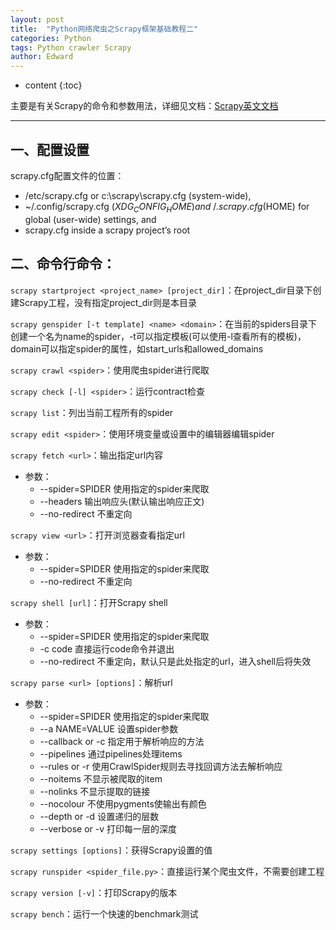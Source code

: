 ```yaml
---
layout: post
title:  "Python网络爬虫之Scrapy框架基础教程二"
categories: Python
tags: Python crawler Scrapy
author: Edward
---
```


* content
{:toc}

主要是有关Scrapy的命令和参数用法，详细见文档：[Scrapy英文文档](https://doc.scrapy.org/en/latest/intro/tutorial.html)

--------------------

## 一、配置设置

scrapy.cfg配置文件的位置：
- /etc/scrapy.cfg or c:\scrapy\scrapy.cfg (system-wide),
- ~/.config/scrapy.cfg ($XDG_CONFIG_HOME) and ~/.scrapy.cfg ($HOME) for global (user-wide) settings, and
- scrapy.cfg inside a scrapy project’s root

## 二、命令行命令：

`scrapy startproject <project_name> [project_dir]`：在project_dir目录下创建Scrapy工程，没有指定project_dir则是本目录

`scrapy genspider [-t template] <name> <domain>`：在当前的spiders目录下创建一个名为name的spider，-t可以指定模板(可以使用-l查看所有的模板)，domain可以指定spider的属性，如start_urls和allowed_domains

`scrapy crawl <spider>`：使用爬虫spider进行爬取

`scrapy check [-l] <spider>`：运行contract检查

`scrapy list`：列出当前工程所有的spider

`scrapy edit <spider>`：使用环境变量或设置中的编辑器编辑spider

`scrapy fetch <url>`：输出指定url内容
- 参数：
    - --spider=SPIDER 使用指定的spider来爬取
    - --headers 输出响应头(默认输出响应正文)
    - --no-redirect 不重定向

`scrapy view <url>`：打开浏览器查看指定url
- 参数：
    - --spider=SPIDER 使用指定的spider来爬取
    - --no-redirect 不重定向

`scrapy shell [url]`：打开Scrapy shell
- 参数：
    - --spider=SPIDER 使用指定的spider来爬取
    - -c code 直接运行code命令并退出
    - --no-redirect 不重定向，默认只是此处指定的url，进入shell后将失效

`scrapy parse <url> [options]`：解析url
- 参数：
    - --spider=SPIDER 使用指定的spider来爬取
    - --a NAME=VALUE 设置spider参数
    - --callback or -c 指定用于解析响应的方法
    - --pipelines 通过pipelines处理items
    - --rules or -r 使用CrawlSpider规则去寻找回调方法去解析响应
    - --noitems 不显示被爬取的item
    - --nolinks 不显示提取的链接
    - --nocolour 不使用pygments使输出有颜色
    - --depth or -d 设置递归的层数
    - --verbose or -v 打印每一层的深度

`scrapy settings [options]`：获得Scrapy设置的值

`scrapy runspider <spider_file.py>`：直接运行某个爬虫文件，不需要创建工程

`scrapy version [-v]`：打印Scrapy的版本

`scrapy bench`：运行一个快速的benchmark测试
